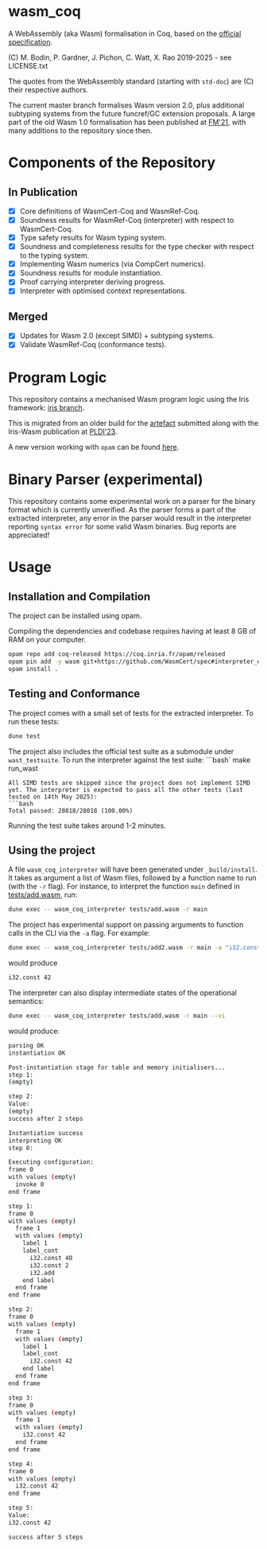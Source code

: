 # wasm_coq
A WebAssembly (aka Wasm) formalisation in Coq, based on the [official specification](https://webassembly.github.io/spec/core/).

(C) M. Bodin, P. Gardner, J. Pichon, C. Watt, X. Rao 2019-2025 - see LICENSE.txt

The quotes from the WebAssembly standard (starting with `std-doc`) are (C) their respective authors.

The current master branch formalises Wasm version 2.0, plus additional subtyping systems from the future funcref/GC extension proposals. A large part of the old Wasm 1.0 formalisation has been published at [FM'21](https://link.springer.com/chapter/10.1007/978-3-030-90870-6_4), with many additions to the repository since then.

# Components of the Repository

## In Publication

- [x] Core definitions of WasmCert-Coq and WasmRef-Coq.
- [x] Soundness results for WasmRef-Coq (interpreter) with respect to WasmCert-Coq.
- [x] Type safety results for Wasm typing system.
- [x] Soundness and completeness results for the type checker with respect to the typing system.
- [x] Implementing Wasm numerics (via CompCert numerics).
- [x] Soundness results for module instantiation.
- [x] Proof carrying interpreter deriving progress.
- [x] Interpreter with optimised context representations.

## Merged
- [x] Updates for Wasm 2.0 (except SIMD) + subtyping systems.
- [x] Validate WasmRef-Coq (conformance tests).

# Program Logic

This repository contains a mechanised Wasm program logic using the Iris framework: [iris branch](https://github.com/WasmCert/WasmCert-Coq/tree/iris-wasm-opam).

This is migrated from an older build for the [artefact](https://zenodo.org/records/7808708) submitted along with the Iris-Wasm publication at [PLDI'23](https://dl.acm.org/doi/10.1145/3591265).

A new version working with `opam` can be found [here](https://github.com/logsem/iriswasm).

# Binary Parser (experimental)
This repository contains some experimental work on a parser for the binary format which is currently unverified.
As the parser forms a part of the extracted interpreter, any error in the parser would result in the interpreter reporting `syntax error` for some valid Wasm binaries. Bug reports are appreciated!

# Usage

## Installation and Compilation

The project can be installed using opam.

Compiling the dependencies and codebase requires having at least 8 GB of RAM on your computer.
```bash
opam repo add coq-released https://coq.inria.fr/opam/released
opam pin add -y wasm git+https://github.com/WasmCert/spec#interpreter_only
opam install .
```

## Testing and Conformance

The project comes with a small set of tests for the extracted interpreter. To run these tests:
```bash
dune test
```

The project also includes the official test suite as a submodule under `wast_testsuite`. To run the interpreter against the test suite:
```bash`
make run_wast
```
All SIMD tests are skipped since the project does not implement SIMD yet. The interpreter is expected to pass all the other tests (last tested on 14th May 2025):
```bash
Total passed: 28018/28018 (100.00%)
```
Running the test suite takes around 1-2 minutes.


## Using the project

A file `wasm_coq_interpreter` will have been generated under `_build/install`.
It takes as argument a list of Wasm files, followed by a function name to run (with the `-r` flag).
For instance, to interpret the function `main` defined in [tests/add.wasm](tests/add.wasm), run:
```bash
dune exec -- wasm_coq_interpreter tests/add.wasm -r main
```

The project has experimental support on passing arguments to function calls in the CLI via the `-a` flag. For example:
```bash
dune exec -- wasm_coq_interpreter tests/add2.wasm -r main -a "i32.const 6" -a "i32.const 36"
```
would produce
```bash
i32.const 42
```

The interpreter can also display intermediate states of the operational semantics:
```bash
dune exec -- wasm_coq_interpreter tests/add.wasm -r main --vi
```
would produce:
```bash
parsing OK                            
instantiation OK

Post-instantiation stage for table and memory initialisers...
step 1:
(empty)

step 2:
Value:
(empty)
success after 2 steps

Instantiation success
interpreting OK
step 0:

Executing configuration:
frame 0
with values (empty)
  invoke 0
end frame

step 1:
frame 0
with values (empty)
  frame 1
  with values (empty)
    label 1
    label_cont
      i32.const 40
      i32.const 2
      i32.add
    end label
  end frame
end frame

step 2:
frame 0
with values (empty)
  frame 1
  with values (empty)
    label 1
    label_cont
      i32.const 42
    end label
  end frame
end frame

step 3:
frame 0
with values (empty)
  frame 1
  with values (empty)
    i32.const 42
  end frame
end frame

step 4:
frame 0
with values (empty)
  i32.const 42
end frame

step 5:
Value:
i32.const 42

success after 5 steps
```
